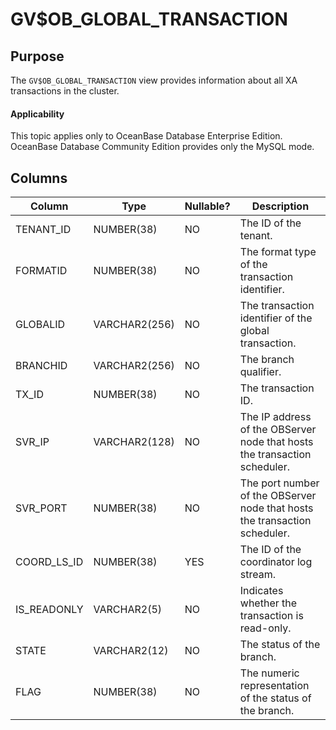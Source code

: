 # GV$OB_GLOBAL_TRANSACTION

## Purpose

The `GV$OB_GLOBAL_TRANSACTION` view provides information about all XA transactions in the cluster.

  <main id="notice" >
    <h4>Applicability</h4>
    <p>This topic applies only to OceanBase Database Enterprise Edition. OceanBase Database Community Edition provides only the MySQL mode. </p>
  </main>

## Columns

| Column | Type | Nullable? | Description |
| --- | --- | --- | --- |
| TENANT_ID | NUMBER(38) | NO | The ID of the tenant. |
| FORMATID | NUMBER(38) | NO | The format type of the transaction identifier. |
| GLOBALID | VARCHAR2(256) | NO | The transaction identifier of the global transaction. |
| BRANCHID | VARCHAR2(256) | NO | The branch qualifier. |
| TX_ID | NUMBER(38) | NO | The transaction ID. |
| SVR_IP | VARCHAR2(128) | NO | The IP address of the OBServer node that hosts the transaction scheduler. |
| SVR_PORT | NUMBER(38) | NO | The port number of the OBServer node that hosts the transaction scheduler. |
| COORD_LS_ID | NUMBER(38) | YES | The ID of the coordinator log stream. |
| IS_READONLY | VARCHAR2(5) | NO | Indicates whether the transaction is read-only. |
| STATE | VARCHAR2(12) | NO | The status of the branch. |
| FLAG | NUMBER(38) | NO | The numeric representation of the status of the branch. |
